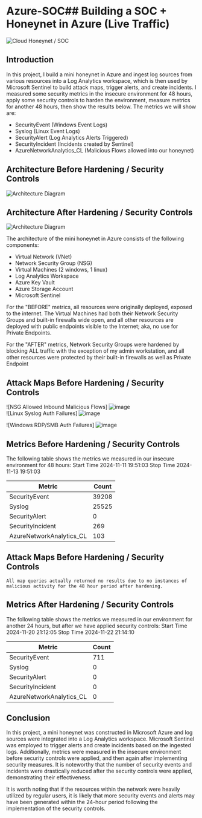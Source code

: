 # Azure-SOC## Building a SOC + Honeynet in Azure (Live Traffic)
![Cloud Honeynet / SOC](https://i.imgur.com/ZWxe03e.jpg)

## Introduction

In this project, I build a mini honeynet in Azure and ingest log sources from various resources into a Log Analytics workspace, which is then used by Microsoft Sentinel to build attack maps, trigger alerts, and create incidents. I measured some security metrics in the insecure environment for 48 hours, apply some security controls to harden the environment, measure metrics for another 48 hours, then show the results below. The metrics we will show are:

- SecurityEvent (Windows Event Logs)
- Syslog (Linux Event Logs)
- SecurityAlert (Log Analytics Alerts Triggered)
- SecurityIncident (Incidents created by Sentinel)
- AzureNetworkAnalytics_CL (Malicious Flows allowed into our honeynet)

## Architecture Before Hardening / Security Controls
![Architecture Diagram](https://i.imgur.com/aBDwnKb.jpg)

## Architecture After Hardening / Security Controls
![Architecture Diagram](https://i.imgur.com/YQNa9Pp.jpg)

The architecture of the mini honeynet in Azure consists of the following components:

- Virtual Network (VNet)
- Network Security Group (NSG)
- Virtual Machines (2 windows, 1 linux)
- Log Analytics Workspace
- Azure Key Vault
- Azure Storage Account
- Microsoft Sentinel

For the "BEFORE" metrics, all resources were originally deployed, exposed to the internet. The Virtual Machines had both their Network Security Groups and built-in firewalls wide open, and all other resources are deployed with public endpoints visible to the Internet; aka, no use for Private Endpoints.

For the "AFTER" metrics, Network Security Groups were hardened by blocking ALL traffic with the exception of my admin workstation, and all other resources were protected by their built-in firewalls as well as Private Endpoint

## Attack Maps Before Hardening / Security Controls
![NSG Allowed Inbound Malicious Flows] ![image](https://github.com/user-attachments/assets/4e22988e-fb91-439b-92c8-36fc1d24f74d)
<br>
![Linux Syslog Auth Failures] ![image](https://github.com/user-attachments/assets/767afa24-7426-44d4-b411-2756d80a69ed)

![Windows RDP/SMB Auth Failures] ![image](https://github.com/user-attachments/assets/5a33cc53-b6ed-4030-beb5-3c3ebefff073)


## Metrics Before Hardening / Security Controls

The following table shows the metrics we measured in our insecure environment for 48 hours:
Start Time 2024-11-11 19:51:03
Stop Time 2024-11-13 19:51:03

| Metric                   | Count
| ------------------------ | -----
| SecurityEvent            | 39208
| Syslog                   | 25525
| SecurityAlert            | 0
| SecurityIncident         | 269
| AzureNetworkAnalytics_CL | 103

## Attack Maps Before Hardening / Security Controls

```All map queries actually returned no results due to no instances of malicious activity for the 48 hour period after hardening.```

## Metrics After Hardening / Security Controls

The following table shows the metrics we measured in our environment for another 24 hours, but after we have applied security controls:
Start Time 2024-11-20 21:12:05
Stop Time	2024-11-22 21:14:10

| Metric                   | Count
| ------------------------ | -----
| SecurityEvent            | 711
| Syslog                   | 0
| SecurityAlert            | 0
| SecurityIncident         | 0
| AzureNetworkAnalytics_CL | 0

## Conclusion

In this project, a mini honeynet was constructed in Microsoft Azure and log sources were integrated into a Log Analytics workspace. Microsoft Sentinel was employed to trigger alerts and create incidents based on the ingested logs. Additionally, metrics were measured in the insecure environment before security controls were applied, and then again after implementing security measures. It is noteworthy that the number of security events and incidents were drastically reduced after the security controls were applied, demonstrating their effectiveness.

It is worth noting that if the resources within the network were heavily utilized by regular users, it is likely that more security events and alerts may have been generated within the 24-hour period following the implementation of the security controls.
